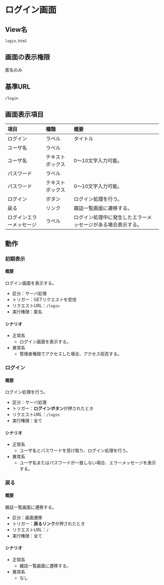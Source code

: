 # ログイン画面

## View名
`login.html`

## 画面の表示権限
匿名のみ

## 基準URL
`/login`

## 画面表示項目
|項目|種類|概要|
|:--|:--|:--|
|ログイン|ラベル|タイトル|
|ユーザ名|ラベル||
|ユーザ名|テキストボックス|0～10文字入力可能。|
|パスワード|ラベル||
|パスワード|テキストボックス|0～10文字入力可能。|
|ログイン|ボタン|ログイン処理を行う。|
|戻る|リンク|雑誌一覧画面に遷移する。|
|ログインエラーメッセージ|ラベル|ログイン処理中に発生したエラーメッセージがある場合表示する。|

## 動作

### 初期表示

#### 概要
ログイン画面を表示する。
- 区分：サーバ処理
- トリガー：GETリクエストを受信
- リクエストURL：`/login`
- 実行権限：匿名

#### シナリオ
- 正常系
    - ログイン画面を表示する。
- 異常系
    - 管理者権限でアクセスした場合、アクセス拒否する。

### ログイン

#### 概要
ログイン処理を行う。
- 区分：サーバ処理
- トリガー：**ログインボタン**が押されたとき
- リクエストURL：`/login`
- 実行権限：全て

#### シナリオ
- 正常系
    - ユーザ名とパスワードを受け取り、ログイン処理を行う。
- 異常系
    - ユーザ名またはパスワードが一致しない場合、エラーメッセージを表示する。

### 戻る

#### 概要
雑誌一覧画面に遷移する。
- 区分：画面遷移
- トリガー：**戻るリンク**が押されたとき
- リクエストURL：`/`
- 実行権限：全て

#### シナリオ
- 正常系
    - 雑誌一覧画面に遷移する。
- 異常系
    - なし


